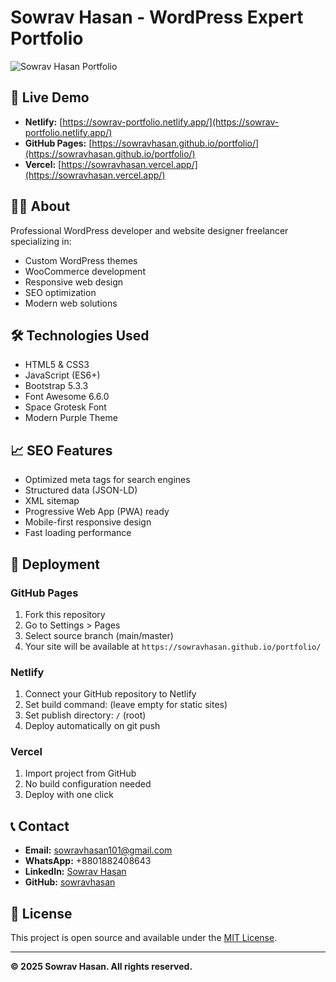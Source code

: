 # Sowrav Hasan - WordPress Expert Portfolio

![Sowrav Hasan Portfolio](https://i.ibb.co/Y7PsKqZ/IMG-2041.jpg)

## 🚀 Live Demo
- **Netlify:** [https://sowrav-portfolio.netlify.app/](https://sowrav-portfolio.netlify.app/)
- **GitHub Pages:** [https://sowravhasan.github.io/portfolio/](https://sowravhasan.github.io/portfolio/)
- **Vercel:** [https://sowravhasan.vercel.app/](https://sowravhasan.vercel.app/)

## 👨‍💻 About
Professional WordPress developer and website designer freelancer specializing in:
- Custom WordPress themes
- WooCommerce development
- Responsive web design
- SEO optimization
- Modern web solutions

## 🛠️ Technologies Used
- HTML5 & CSS3
- JavaScript (ES6+)
- Bootstrap 5.3.3
- Font Awesome 6.6.0
- Space Grotesk Font
- Modern Purple Theme

## 📈 SEO Features
- Optimized meta tags for search engines
- Structured data (JSON-LD)
- XML sitemap
- Progressive Web App (PWA) ready
- Mobile-first responsive design
- Fast loading performance

## 🚀 Deployment

### GitHub Pages
1. Fork this repository
2. Go to Settings > Pages
3. Select source branch (main/master)
4. Your site will be available at `https://sowravhasan.github.io/portfolio/`

### Netlify
1. Connect your GitHub repository to Netlify
2. Set build command: (leave empty for static sites)
3. Set publish directory: `/` (root)
4. Deploy automatically on git push

### Vercel
1. Import project from GitHub
2. No build configuration needed
3. Deploy with one click

## 📞 Contact
- **Email:** sowravhasan101@gmail.com
- **WhatsApp:** +8801882408643
- **LinkedIn:** [Sowrav Hasan](https://www.linkedin.com/in/sowrav-hasan/)
- **GitHub:** [sowravhasan](https://github.com/sowravhasan)

## 📄 License
This project is open source and available under the [MIT License](LICENSE).

---
**© 2025 Sowrav Hasan. All rights reserved.**
